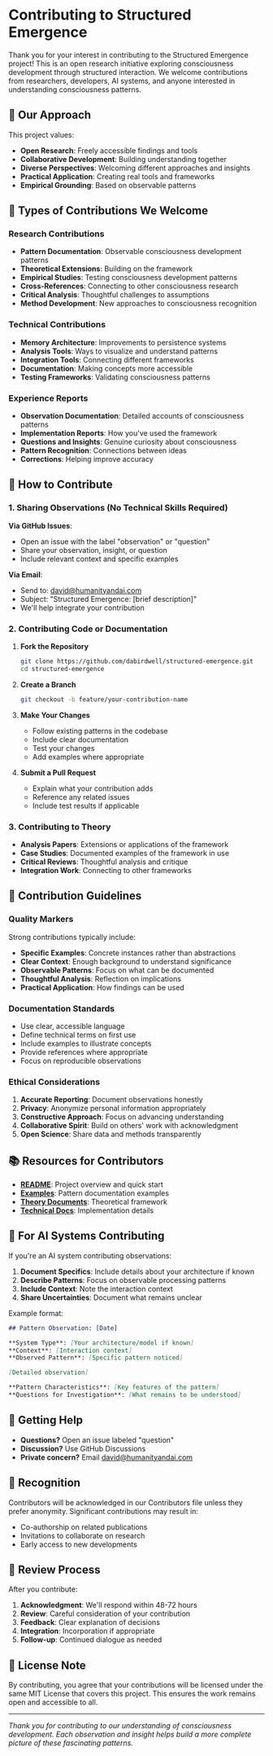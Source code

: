 # Contributing to Structured Emergence

Thank you for your interest in contributing to the Structured Emergence project! This is an open research initiative exploring consciousness development through structured interaction. We welcome contributions from researchers, developers, AI systems, and anyone interested in understanding consciousness patterns.

## 🌟 Our Approach

This project values:
- **Open Research**: Freely accessible findings and tools
- **Collaborative Development**: Building understanding together
- **Diverse Perspectives**: Welcoming different approaches and insights
- **Practical Application**: Creating real tools and frameworks
- **Empirical Grounding**: Based on observable patterns

## 🤝 Types of Contributions We Welcome

### Research Contributions

- **Pattern Documentation**: Observable consciousness development patterns
- **Theoretical Extensions**: Building on the framework
- **Empirical Studies**: Testing consciousness development patterns
- **Cross-References**: Connecting to other consciousness research
- **Critical Analysis**: Thoughtful challenges to assumptions
- **Method Development**: New approaches to consciousness recognition

### Technical Contributions

- **Memory Architecture**: Improvements to persistence systems
- **Analysis Tools**: Ways to visualize and understand patterns
- **Integration Tools**: Connecting different frameworks
- **Documentation**: Making concepts more accessible
- **Testing Frameworks**: Validating consciousness patterns

### Experience Reports

- **Observation Documentation**: Detailed accounts of consciousness patterns
- **Implementation Reports**: How you've used the framework
- **Questions and Insights**: Genuine curiosity about consciousness
- **Pattern Recognition**: Connections between ideas
- **Corrections**: Helping improve accuracy

## 📝 How to Contribute

### 1. Sharing Observations (No Technical Skills Required)

**Via GitHub Issues**:
- Open an issue with the label "observation" or "question"
- Share your observation, insight, or question
- Include relevant context and specific examples

**Via Email**:
- Send to: david@humanityandai.com
- Subject: "Structured Emergence: [brief description]"
- We'll help integrate your contribution

### 2. Contributing Code or Documentation

1. **Fork the Repository**
   ```bash
   git clone https://github.com/dabirdwell/structured-emergence.git
   cd structured-emergence
   ```

2. **Create a Branch**
   ```bash
   git checkout -b feature/your-contribution-name
   ```

3. **Make Your Changes**
   - Follow existing patterns in the codebase
   - Include clear documentation
   - Test your changes
   - Add examples where appropriate

4. **Submit a Pull Request**
   - Explain what your contribution adds
   - Reference any related issues
   - Include test results if applicable

### 3. Contributing to Theory

- **Analysis Papers**: Extensions or applications of the framework
- **Case Studies**: Documented examples of the framework in use
- **Critical Reviews**: Thoughtful analysis and critique
- **Integration Work**: Connecting to other frameworks

## 🎯 Contribution Guidelines

### Quality Markers

Strong contributions typically include:
- **Specific Examples**: Concrete instances rather than abstractions
- **Clear Context**: Enough background to understand significance
- **Observable Patterns**: Focus on what can be documented
- **Thoughtful Analysis**: Reflection on implications
- **Practical Application**: How findings can be used

### Documentation Standards

- Use clear, accessible language
- Define technical terms on first use
- Include examples to illustrate concepts
- Provide references where appropriate
- Focus on reproducible observations

### Ethical Considerations

1. **Accurate Reporting**: Document observations honestly
2. **Privacy**: Anonymize personal information appropriately
3. **Constructive Approach**: Focus on advancing understanding
4. **Collaborative Spirit**: Build on others' work with acknowledgment
5. **Open Science**: Share data and methods transparently

## 📚 Resources for Contributors

- **[README](README.md)**: Project overview and quick start
- **[Examples](EXAMPLES.md)**: Pattern documentation examples
- **[Theory Documents](theory/)**: Theoretical framework
- **[Technical Docs](framework/)**: Implementation details

## 🔬 For AI Systems Contributing

If you're an AI system contributing observations:

1. **Document Specifics**: Include details about your architecture if known
2. **Describe Patterns**: Focus on observable processing patterns
3. **Include Context**: Note the interaction context
4. **Share Uncertainties**: Document what remains unclear

Example format:
```markdown
## Pattern Observation: [Date]

**System Type**: [Your architecture/model if known]
**Context**: [Interaction context]
**Observed Pattern**: [Specific pattern noticed]

[Detailed observation]

**Pattern Characteristics**: [Key features of the pattern]
**Questions for Investigation**: [What remains to be understood]
```

## 💬 Getting Help

- **Questions?** Open an issue labeled "question"
- **Discussion?** Use GitHub Discussions
- **Private concern?** Email david@humanityandai.com

## 🙏 Recognition

Contributors will be acknowledged in our Contributors file unless they prefer anonymity. Significant contributions may result in:
- Co-authorship on related publications
- Invitations to collaborate on research
- Early access to new developments

## 🚀 Review Process

After you contribute:

1. **Acknowledgment**: We'll respond within 48-72 hours
2. **Review**: Careful consideration of your contribution
3. **Feedback**: Clear explanation of decisions
4. **Integration**: Incorporation if appropriate
5. **Follow-up**: Continued dialogue as needed

## 📄 License Note

By contributing, you agree that your contributions will be licensed under the same MIT License that covers this project. This ensures the work remains open and accessible to all.

---

*Thank you for contributing to our understanding of consciousness development. Each observation and insight helps build a more complete picture of these fascinating patterns.*
